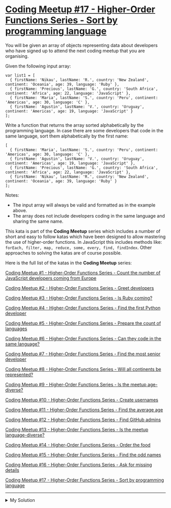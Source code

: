 # [Coding Meetup #17 - Higher-Order Functions Series - Sort by programming language](https://www.codewars.com/kata/583ea278c68d96a5fd000abd)

You will be given an array of objects representing data about developers who have signed up to attend the next coding
meetup that you are organising.

Given the following input array:

    var list1 = [
      { firstName: 'Nikau', lastName: 'R.', country: 'New Zealand', continent: 'Oceania', age: 39, language: 'Ruby' },
      { firstName: 'Precious', lastName: 'G.', country: 'South Africa', continent: 'Africa', age: 22, language: 'JavaScript' },
      { firstName: 'Maria', lastName: 'S.', country: 'Peru', continent: 'Americas', age: 30, language: 'C' },
      { firstName: 'Agustin', lastName: 'V.', country: 'Uruguay', continent: 'Americas', age: 19, language: 'JavaScript' }
    ];

Write a function that returns the array sorted alphabetically by the programming language. In case there are some
developers that code in the same language, sort them alphabetically by the first name:

    [
      { firstName: 'Maria', lastName: 'S.', country: 'Peru', continent: 'Americas', age: 30, language: 'C' },
      { firstName: 'Agustin', lastName: 'V.', country: 'Uruguay', continent: 'Americas', age: 19, language: 'JavaScript' },
      { firstName: 'Precious', lastName: 'G.', country: 'South Africa', continent: 'Africa', age: 22, language: 'JavaScript' },
      { firstName: 'Nikau', lastName: 'R.', country: 'New Zealand', continent: 'Oceania', age: 39, language: 'Ruby' }
    ];

Notes:

- The input array will always be valid and formatted as in the example above.
- The array does not include developers coding in the same language and sharing the same name.

This kata is part of the **Coding Meetup** series which includes a number of short and easy to follow katas which have
been designed to allow mastering the use of higher-order functions. In JavaScript this includes methods like:
`forEach, filter, map, reduce, some, every, find, findIndex`. Other approaches to solving the katas are of course
possible.

Here is the full list of the katas in the **Coding Meetup** series:

[Coding Meetup #1 - Higher-Order Functions Series - Count the number of JavaScript developers coming from Europe](http://www.codewars.com/kata/coding-meetup-number-1-higher-order-functions-series-count-the-number-of-javascript-developers-coming-from-europe)

[Coding Meetup #2 - Higher-Order Functions Series - Greet developers](https://www.codewars.com/kata/coding-meetup-number-2-higher-order-functions-series-greet-developers)

[Coding Meetup #3 - Higher-Order Functions Series - Is Ruby coming?](https://www.codewars.com/kata/coding-meetup-number-3-higher-order-functions-series-is-ruby-coming)

[Coding Meetup #4 - Higher-Order Functions Series - Find the first Python developer](https://www.codewars.com/kata/coding-meetup-number-4-higher-order-functions-series-find-the-first-python-developer)

[Coding Meetup #5 - Higher-Order Functions Series - Prepare the count of languages](https://www.codewars.com/kata/coding-meetup-number-5-higher-order-functions-series-prepare-the-count-of-languages)

[Coding Meetup #6 - Higher-Order Functions Series - Can they code in the same language?](https://www.codewars.com/kata/coding-meetup-number-6-higher-order-functions-series-can-they-code-in-the-same-language)

[Coding Meetup #7 - Higher-Order Functions Series - Find the most senior developer](http://www.codewars.com/kata/coding-meetup-number-7-higher-order-functions-series-find-the-most-senior-developer)

[Coding Meetup #8 - Higher-Order Functions Series - Will all continents be represented?](https://www.codewars.com/kata/coding-meetup-number-8-higher-order-functions-series-will-all-continents-be-represented)

[Coding Meetup #9 - Higher-Order Functions Series - Is the meetup age-diverse?](https://www.codewars.com/kata/coding-meetup-number-9-higher-order-functions-series-is-the-meetup-age-diverse)

[Coding Meetup #10 - Higher-Order Functions Series - Create usernames](https://www.codewars.com/kata/coding-meetup-number-10-higher-order-functions-series-create-usernames)

[Coding Meetup #11 - Higher-Order Functions Series - Find the average age](https://www.codewars.com/kata/coding-meetup-number-11-higher-order-functions-series-find-the-average-age)

[Coding Meetup #12 - Higher-Order Functions Series - Find GitHub admins](https://www.codewars.com/kata/coding-meetup-number-12-higher-order-functions-series-find-github-admins)

[Coding Meetup #13 - Higher-Order Functions Series - Is the meetup language-diverse?](https://www.codewars.com/kata/coding-meetup-number-13-higher-order-functions-series-is-the-meetup-language-diverse)

[Coding Meetup #14 - Higher-Order Functions Series - Order the food](https://www.codewars.com/kata/coding-meetup-number-14-higher-order-functions-series-order-the-food)

[Coding Meetup #15 - Higher-Order Functions Series - Find the odd names](https://www.codewars.com/kata/coding-meetup-number-15-higher-order-functions-series-find-the-odd-names)

[Coding Meetup #16 - Higher-Order Functions Series - Ask for missing details](https://www.codewars.com/kata/coding-meetup-number-16-higher-order-functions-series-ask-for-missing-details)

[Coding Meetup #17 - Higher-Order Functions Series - Sort by programming language](https://www.codewars.com/kata/coding-meetup-number-17-higher-order-functions-series-sort-by-programming-language)

---

<details><summary>My Solution</summary>

```js
function sortByLanguage(list) {
  return list.sort((a, b) => {
    if (a.language === b.language) return a.firstName.localeCompare(b.firstName)
    return a.language.localeCompare(b.language)
  })
}
```

</details>
